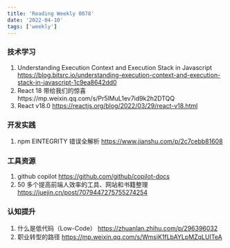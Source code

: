 ```yaml
---
title: 'Reading Weekly 0078'
date: '2022-04-10'
tags: ['weekly']
---
```


### 技术学习

1. Understanding Execution Context and Execution Stack in Javascript https://blog.bitsrc.io/understanding-execution-context-and-execution-stack-in-javascript-1c9ea8642dd0
2. React 18 带给我们的惊喜https://mp.weixin.qq.com/s/Pr5lMuL1ev7id9k2h2DTQQ
3. React v18.0 https://reactjs.org/blog/2022/03/29/react-v18.html

### 开发实践

1. npm EINTEGRITY 错误全解析 https://www.jianshu.com/p/2c7cebb81608

### 工具资源

1. github copilot https://github.com/github/copilot-docs
2. 50 多个提高前端人效率的工具、网站和书籍整理 https://juejin.cn/post/7079447275755274254

### 认知提升

1. 什么是低代码（Low-Code） https://zhuanlan.zhihu.com/p/296396032
2. 职业转型的路径 https://mp.weixin.qq.com/s/WmsiK1fLbAYLpMZqLUITeA
